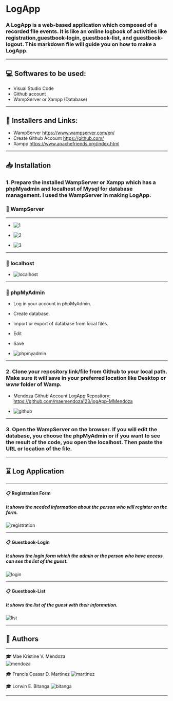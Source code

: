# LogApp 

### A LogApp is a web-based application which composed of a recorded file events. It is like an online logbook of activities like registration,guestbook-login, guestbook-list, and guestbook-logout. This markdown file will guide you on how to make a LogApp.
---
:computer: Softwares to be used: 
---
- Visual Studio Code
- Github account
- WampServer or Xampp (Database)
---
:link: Installers and Links:
---
- WampServer https://www.wampserver.com/en/
- Create Github Account https://github.com/
- Xampp https://www.apachefriends.org/index.html
---
:inbox_tray: Installation
---
### 1. Prepare the installed WampServer or Xampp which has a phpMyadmin and localhost of Mysql for database management. I used the WampServer in making LogApp.
  
### :triangular_flag_on_post: WampServer  
---  

  - ![1](mdimages/1.png)
 
  - ![2](mdimages/2.png)
  
  - ![3](mdimages/3.png)
---
### :triangular_flag_on_post: localhost 
  
- ![localhost](mdimages/localhost.png)
---
### :triangular_flag_on_post: phpMyAdmin
 - Log in your account in phpMyAdmin.
 - Create database.
 - Import or export of database from local files.
 - Edit
 - Save

 - ![phpmyadmin](mdimages/phpmyadmin.png)
---
### 2. Clone your repository link/file from Github to your local path. Make sure it will save in your preferred location like Desktop or ***www*** folder of Wamp.  

- Mendoza Github Account LogApp Repository: https://github.com/maemendoza123/logApp-MMendoza

- ![github](mdimages/github.png)
---
### 3. Open the WampServer on the browser. If you will edit the database, you choose the phpMyAdmin or if you want to see the result of the code, you open the localhost. Then paste the URL or location of the file.
---
## :hourglass: Log Application
---
 #### :clipboard: Registration Form
 
 ##### It shows the needed information about the person who will register on the form.

 ![registration](mdimages/registration.png)

---
#### :clipboard: Guestbook-Login

 ##### It shows the login form which the admin or the person who have access can see the list of the guest.

 ![login](mdimages/login.png)

---
#### :clipboard: Guestbook-List

 ##### It shows the list of the guest with their information.

 ![list](mdimages/list.png)

---
## :sparkler: Authors
---  
:mortar_board: Mae Kristine V. Mendoza  
![mendoza](mdimages/mendoza.jpg)

:mortar_board: Francis Ceasar D. Martinez
![martinez](mdimages/martinez.jpg)

:mortar_board: Lorwin E. Bitanga
![bitanga](mdimages/bitanga.jpg)

---
